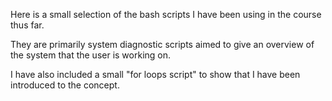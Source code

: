Here is a small selection of the bash scripts I have been using in the course thus far.

They are primarily system diagnostic scripts aimed to give an overview of the system that the user is working on.

I have also included a small "for loops script" to show that I have been introduced to the concept.